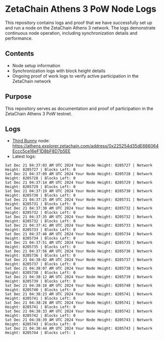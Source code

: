 # ZetaChain Athens 3 PoW Node Logs
This repository contains logs and proof that we have successfully set up and run a node on the ZetaChain Athens 3 network. The logs demonstrate continuous node operation, including synchronization details and performance.

## Contents
- Node setup information
- Synchronization logs with block height details
- Ongoing proof of work logs to verify active participation in the ZetaChain network

## Purpose
This repository serves as documentation and proof of participation in the ZetaChain Athens 3 PoW testnet.

## Logs

- [Third Bunny](https://thirdbunny.xyz/) node: https://athens.explorer.zetachain.com/address/0x225254d35dE666064Eccc5ce16eF1D8bF8D7b5EE
- Latest logs:
```
Sat Dec 21 04:37:03 AM UTC 2024 Your Node Height: 8205727 | Network Height: 8205727 | Blocks Left: 0
Sat Dec 21 04:37:09 AM UTC 2024 Your Node Height: 8205728 | Network Height: 8205728 | Blocks Left: 0
Sat Dec 21 04:37:14 AM UTC 2024 Your Node Height: 8205729 | Network Height: 8205729 | Blocks Left: 0
Sat Dec 21 04:37:19 AM UTC 2024 Your Node Height: 8205730 | Network Height: 8205730 | Blocks Left: 0
Sat Dec 21 04:37:25 AM UTC 2024 Your Node Height: 8205731 | Network Height: 8205731 | Blocks Left: 0
Sat Dec 21 04:37:30 AM UTC 2024 Your Node Height: 8205732 | Network Height: 8205732 | Blocks Left: 0
Sat Dec 21 04:37:35 AM UTC 2024 Your Node Height: 8205732 | Network Height: 8205732 | Blocks Left: 0
Sat Dec 21 04:37:41 AM UTC 2024 Your Node Height: 8205733 | Network Height: 8205733 | Blocks Left: 0
Sat Dec 21 04:37:46 AM UTC 2024 Your Node Height: 8205734 | Network Height: 8205734 | Blocks Left: 0
Sat Dec 21 04:37:51 AM UTC 2024 Your Node Height: 8205735 | Network Height: 8205735 | Blocks Left: 0
Sat Dec 21 04:37:56 AM UTC 2024 Your Node Height: 8205736 | Network Height: 8205736 | Blocks Left: 0
Sat Dec 21 04:38:02 AM UTC 2024 Your Node Height: 8205737 | Network Height: 8205737 | Blocks Left: 0
Sat Dec 21 04:38:07 AM UTC 2024 Your Node Height: 8205738 | Network Height: 8205738 | Blocks Left: 0
Sat Dec 21 04:38:12 AM UTC 2024 Your Node Height: 8205739 | Network Height: 8205739 | Blocks Left: 0
Sat Dec 21 04:38:18 AM UTC 2024 Your Node Height: 8205740 | Network Height: 8205740 | Blocks Left: 0
Sat Dec 21 04:38:23 AM UTC 2024 Your Node Height: 8205741 | Network Height: 8205741 | Blocks Left: 0
Sat Dec 21 04:38:28 AM UTC 2024 Your Node Height: 8205741 | Network Height: 8205741 | Blocks Left: 0
Sat Dec 21 04:38:33 AM UTC 2024 Your Node Height: 8205742 | Network Height: 8205742 | Blocks Left: 0
Sat Dec 21 04:38:39 AM UTC 2024 Your Node Height: 8205743 | Network Height: 8205743 | Blocks Left: 0
Sat Dec 21 04:38:44 AM UTC 2024 Your Node Height: 8205743 | Network Height: 8205744 | Blocks Left: 1
```
